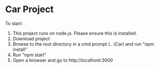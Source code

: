 # Car Project
To start:
1. This project runs on node.js. Please ensure this is installed.
2. Download project
3. Browse to the root directory in a cmd prompt (...\Car)  and run "npm install"
4. Run "npm start"
5. Open a browser and go to http://localhost:3000
